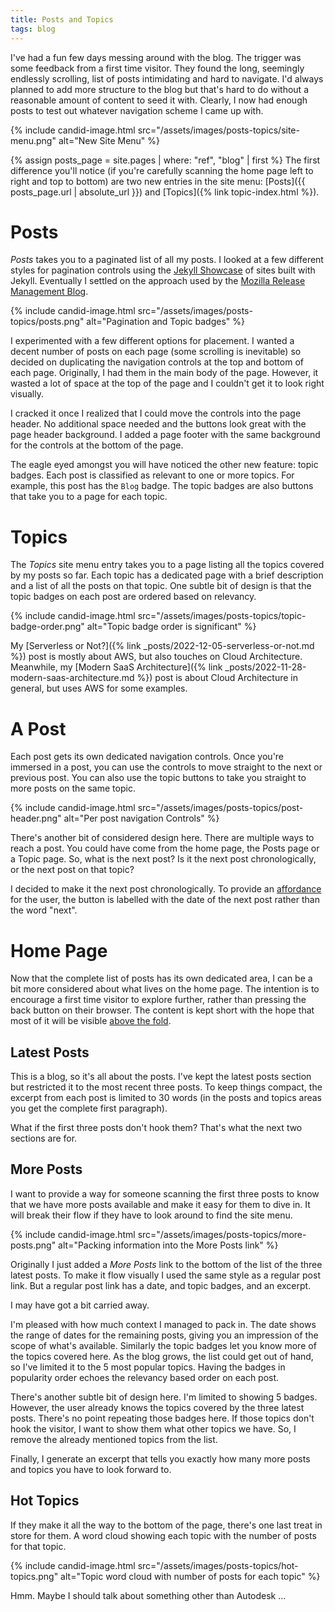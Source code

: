```yaml
---
title: Posts and Topics
tags: blog
---
```


I've had a fun few days messing around with the blog. The trigger was some feedback from a first time visitor. They found the long, seemingly endlessly scrolling, list of posts intimidating and hard to navigate. I'd always planned to add more structure to the blog but that's hard to do without a reasonable amount of content to seed it with. Clearly, I now had enough posts to test out whatever navigation scheme I came up with.

{% include candid-image.html src="/assets/images/posts-topics/site-menu.png" alt="New Site Menu" %}

{% assign posts_page = site.pages | where: "ref", "blog" | first %}
The first difference you'll notice (if you're carefully scanning the home page left to right and top to bottom) are two new entries in the site menu: [Posts]({{ posts_page.url | absolute_url }}) and [Topics]({% link topic-index.html %}).

# Posts

*Posts* takes you to a paginated list of all my posts. I looked at a few different styles for pagination controls using the [Jekyll Showcase](https://jekyllrb.com/showcase/) of sites built with Jekyll. Eventually I settled on the approach used by the [Mozilla Release Management Blog](https://release.mozilla.org/). 

{% include candid-image.html src="/assets/images/posts-topics/posts.png" alt="Pagination and Topic badges" %}

I experimented with a few different options for placement. I wanted a decent number of posts on each page (some scrolling is inevitable) so decided on duplicating the navigation controls at the top and bottom of each page. Originally, I had them in the main body of the page. However, it wasted a lot of space at the top of the page and I couldn't get it to look right visually. 

I cracked it once I realized that I could move the controls into the page header. No additional space needed and the buttons look great with the page header background. I added a page footer with the same background for the controls at the bottom of the page.

The eagle eyed amongst you will have noticed the other new feature: topic badges. Each post is classified as relevant to one or more topics. For example, this post has the `Blog` badge. The topic badges are also buttons that take you to a page for each topic.

# Topics

The *Topics* site menu entry takes you to a page listing all the topics covered by my posts so far. Each topic has a dedicated page with a brief description and a list of all the posts on that topic. One subtle bit of design is that the topic badges on each post are ordered based on relevancy. 

{% include candid-image.html src="/assets/images/posts-topics/topic-badge-order.png" alt="Topic badge order is significant" %}

My [Serverless or Not?]({% link _posts/2022-12-05-serverless-or-not.md %}) post is mostly about AWS, but also touches on Cloud Architecture. Meanwhile, my [Modern SaaS Architecture]({% link _posts/2022-11-28-modern-saas-architecture.md %}) post is about Cloud Architecture in general, but uses AWS for some examples.

# A Post

Each post gets its own dedicated navigation controls. Once you're immersed in a post, you can use the controls to move straight to the next or previous post. You can also use the topic buttons to take you straight to more posts on the same topic.

{% include candid-image.html src="/assets/images/posts-topics/post-header.png" alt="Per post navigation Controls" %}

There's another bit of considered design here. There are multiple ways to reach a post. You could have come from the home page, the Posts page or a Topic page. So, what is the next post? Is it the next post chronologically, or the next post on that topic?

I decided to make it the next post chronologically. To provide an [affordance](https://www.merriam-webster.com/dictionary/affordance) for the user, the button is labelled with the date of the next post rather than the word "next".

# Home Page

Now that the complete list of posts has its own dedicated area, I can be a bit more considered about what lives on the home page. The intention is to encourage a first time visitor to explore further, rather than pressing the back button on their browser. The content is kept short with the hope that most of it will be visible [above the fold](https://en.wikipedia.org/wiki/Above_the_fold). 

## Latest Posts

This is a blog, so it's all about the posts. I've kept the latest posts section but restricted it to the most recent three posts. To keep things compact, the excerpt from each post is limited to 30 words (in the posts and topics areas you get the complete first paragraph).

What if the first three posts don't hook them? That's what the next two sections are for.

## More Posts

I want to provide a way for someone scanning the first three posts to know that we have more posts available and make it easy for them to dive in. It will break their flow if they have to look around to find the site menu. 

{% include candid-image.html src="/assets/images/posts-topics/more-posts.png" alt="Packing information into the More Posts link" %}

Originally I just added a *More Posts* link to the bottom of the list of the three latest posts. To make it flow visually I used the same style as a regular post link. But a regular post link has a date, and topic badges, and an excerpt.

I may have got a bit carried away. 

I'm pleased with how much context I managed to pack in. The date shows the range of dates for the remaining posts, giving you an impression of the scope of what's available. Similarly the topic badges let you know more of the topics covered here. As the blog grows, the list could get out of hand, so I've limited it to the 5 most popular topics. Having the badges in popularity order echoes the relevancy based order on each post. 

There's another subtle bit of design here. I'm limited to showing 5 badges. However, the user already knows the topics covered by the three latest posts. There's no point repeating those badges here. If those topics don't hook the visitor, I want to show them what other topics we have. So, I remove the already mentioned topics from the list.

Finally, I generate an excerpt that tells you exactly how many more posts and topics you have to look forward to.

## Hot Topics

If they make it all the way to the bottom of the page, there's one last treat in store for them. A word cloud showing each topic with the number of posts for that topic. 

{% include candid-image.html src="/assets/images/posts-topics/hot-topics.png" alt="Topic word cloud with number of posts for each topic" %}

Hmm. Maybe I should talk about something other than Autodesk ...

